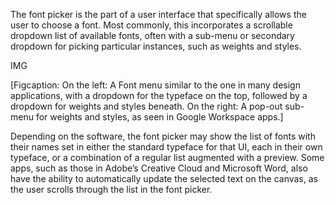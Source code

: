 The font picker is the part of a user interface that specifically allows the user to choose a font. Most commonly, this incorporates a scrollable dropdown list of available fonts, often with a sub-menu or secondary dropdown for picking particular instances, such as weights and styles.

IMG

[Figcaption: On the left: A Font menu similar to the one in many design applications, with a dropdown for the typeface on the top, followed by a dropdown for weights and styles beneath. On the right: A pop-out sub-menu for weights and styles, as seen in Google Workspace apps.]

Depending on the software, the font picker may show the list of fonts with their names set in either the standard typeface for that UI, each in their own typeface, or a combination of a regular list augmented with a preview. Some apps, such as those in Adobe’s Creative Cloud and Microsoft Word, also have the ability to automatically update the selected text on the canvas, as the user scrolls through the list in the font picker.
